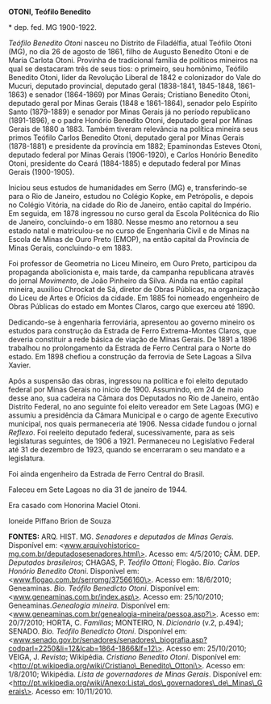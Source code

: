 **OTONI, Teófilo Benedito**

\* dep. fed. MG 1900-1922.

*Teófilo Benedito Otoni* nasceu no Distrito de Filadélfia, atual Teófilo
Otoni (MG), no dia 26 de agosto de 1861, filho de Augusto Benedito Otoni
e de Maria Carlota Otoni. Provinha de tradicional família de políticos
mineiros na qual se destacaram três de seus tios: o primeiro, seu
homônimo, Teófilo Benedito Otoni, líder da Revolução Liberal de 1842 e
colonizador do Vale do Mucuri, deputado provincial, deputado geral
(1838-1841, 1845-1848, 1861-1863) e senador (1864-1869) por Minas
Gerais; Cristiano Benedito Otoni, deputado geral por Minas Gerais (1848
e 1861-1864), senador pelo Espírito Santo (1879-1889) e senador por
Minas Gerais já no período republicano (1891-1896), e o padre Honório
Benedito Otoni, deputado geral por Minas Gerais de 1880 a 1883. Também
tiveram relevância na política mineira seus primos Teófilo Carlos
Benedito Otoni, deputado geral por Minas Gerais (1878-1881) e presidente
da província em 1882; Epaminondas Esteves Otoni, deputado federal por
Minas Gerais (1906-1920), e Carlos Honório Benedito Otoni, presidente do
Ceará (1884-1885) e deputado federal por Minas Gerais (1900-1905).

Iniciou seus estudos de humanidades em Serro (MG) e, transferindo-se
para o Rio de Janeiro, estudou no Colégio Kopke, em Petrópolis, e depois
no Colégio Vitória, na cidade do Rio de Janeiro, então capital do
Império. Em seguida, em 1878 ingressou no curso geral da Escola
Politécnica do Rio de Janeiro, concluindo-o em 1880. Nesse mesmo ano
retornou a seu estado natal e matriculou-se no curso de Engenharia Civil
e de Minas na Escola de Minas de Ouro Preto (EMOP), na então capital da
Província de Minas Gerais, concluindo-o em 1883.

Foi professor de Geometria no Liceu Mineiro, em Ouro Preto, participou
da propaganda abolicionista e, mais tarde, da campanha republicana
através do jornal *Movimento*, de João Pinheiro da Silva. Ainda na então
capital mineira, auxiliou Chrockat de Sá, diretor de Obras Públicas, na
organização do Liceu de Artes e Ofícios da cidade. Em 1885 foi nomeado
engenheiro de Obras Públicas do estado em Montes Claros, cargo que
exerceu até 1890.

Dedicando-se à engenharia ferroviária, apresentou ao governo mineiro os
estudos para construção da Estrada de Ferro Extrema-Montes Claros, que
deveria constituir a rede básica de viação de Minas Gerais. De 1891 a
1896 trabalhou no prolongamento da Estrada de Ferro Central para o Norte
do estado. Em 1898 chefiou a construção da ferrovia de Sete Lagoas a
Silva Xavier.

Após a suspensão das obras, ingressou na política e foi eleito deputado
federal por Minas Gerais no início de 1900. Assumindo, em 24 de maio
desse ano, sua cadeira na Câmara dos Deputados no Rio de Janeiro, então
Distrito Federal, no ano seguinte foi eleito vereador em Sete Lagoas
(MG) e assumiu a presidência da Câmara Municipal e o cargo de agente
Executivo municipal, nos quais permaneceria até 1906. Nessa cidade
fundou o jornal *Reflexo*. Foi reeleito deputado federal,
sucessivamente, para as seis legislaturas seguintes, de 1906 a 1921.
Permaneceu no Legislativo Federal até 31 de dezembro de 1923, quando se
encerraram o seu mandato e a legislatura.

Foi ainda engenheiro da Estrada de Ferro Central do Brasil.

Faleceu em Sete Lagoas no dia 31 de janeiro de 1944.

Era casado com Honorina Maciel Otoni.

Ioneide Piffano Brion de Souza

**FONTES:** ARQ. HIST. MG. *Senadores e deputados de Minas Gerais*.
Disponível em:
\<www.arquivohistorico-mg.com.br/deputadosesenadores.html\>. Acesso em:
4/5/2010; CÂM. DEP. *Deputados brasileiros*; CHAGAS, P. *Teófilo
Ottoni*; Flogão. *Bio.* *Carlos Honório Benedito Otoni*. Disponível em:
\<www.flogao.com.br/serromg/37566160\>. Acesso em: 18/6/2010;
Geneaminas. *Bio. Teófilo Benedicto Otoni*. Disponível em:
\<www.geneaminas.com.br/index.asp\>. Acesso em: 25/10/2010;
Geneaminas.*Genealogia mineira.* Disponível em:
\<www.geneaminas.com.br/genealogia-mineira/pessoa.asp?\>. Acesso em:
20/7/2010; HORTA, C. *Famílias*; MONTEIRO, N. *Dicionário* (v.2, p.494);
SENADO. *Bio. Teófilo Benedicto Otoni*. Disponível em:
\<www.senado.gov.br/senadores/senadores\_biografia.asp?codparl=2250&li=12&lcab=1864-1866&lf=12\>.
Acesso em: 25/10/2010; VEIGA, J. *Revista*; Wikipédia. *Cristiano
Benedito Otoni*. Disponível em:
\<http://pt.wikipedia.org/wiki/Cristiano\_Benedito\_Ottoni\>. Acesso em:
1/8/2010; Wikipédia. *Lista de governadores de Minas Gerais*. Disponível
em:
\<http://pt.wikipedia.org/wiki/Anexo:Lista\_dos\_governadores\_de\_Minas\_Gerais\>.
Acesso em: 10/11/2010.
